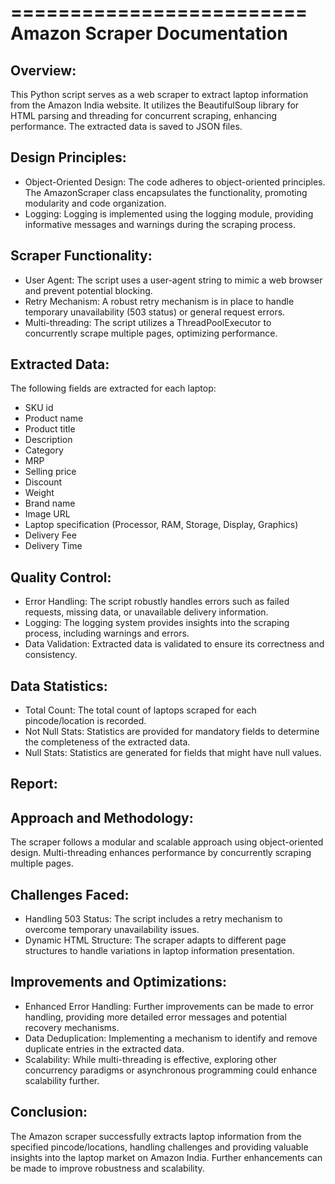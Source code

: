 =========================
Amazon Scraper Documentation
=========================

Overview:
---------
This Python script serves as a web scraper to extract laptop information from the Amazon India website.
It utilizes the BeautifulSoup library for HTML parsing and threading for concurrent scraping, enhancing performance. 
The extracted data is saved to JSON files.

Design Principles:
------------------
- Object-Oriented Design: The code adheres to object-oriented principles. 
The AmazonScraper class encapsulates the functionality, promoting modularity and code organization.
- Logging: Logging is implemented using the logging module, providing informative messages and warnings 
during the scraping process.

Scraper Functionality:
----------------------
- User Agent: The script uses a user-agent string to mimic a web browser and prevent potential blocking.
- Retry Mechanism: A robust retry mechanism is in place to handle temporary unavailability (503 status) or general request errors.
- Multi-threading: The script utilizes a ThreadPoolExecutor to concurrently scrape multiple pages, optimizing performance.

Extracted Data:
---------------
The following fields are extracted for each laptop:
- SKU id
- Product name
- Product title
- Description
- Category
- MRP
- Selling price
- Discount
- Weight
- Brand name
- Image URL
- Laptop specification (Processor, RAM, Storage, Display, Graphics)
- Delivery Fee
- Delivery Time

Quality Control:
----------------
- Error Handling: The script robustly handles errors such as failed requests, missing data, or unavailable delivery information.
- Logging: The logging system provides insights into the scraping process, including warnings and errors.
- Data Validation: Extracted data is validated to ensure its correctness and consistency.

Data Statistics:
----------------
- Total Count: The total count of laptops scraped for each pincode/location is recorded.
- Not Null Stats: Statistics are provided for mandatory fields to determine the completeness of the extracted data.
- Null Stats: Statistics are generated for fields that might have null values.

Report:
-------
Approach and Methodology:
--------------------------
The scraper follows a modular and scalable approach using object-oriented design. 
Multi-threading enhances performance by concurrently scraping multiple pages.

Challenges Faced:
-----------------
- Handling 503 Status: The script includes a retry mechanism to overcome temporary unavailability issues.
- Dynamic HTML Structure: The scraper adapts to different page structures to handle variations in laptop information presentation.

Improvements and Optimizations:
-------------------------------
- Enhanced Error Handling: Further improvements can be made to error handling, 
providing more detailed error messages and potential recovery mechanisms.
- Data Deduplication: Implementing a mechanism to identify and remove duplicate entries in the extracted data.
- Scalability: While multi-threading is effective, exploring 
other concurrency paradigms or asynchronous programming could enhance scalability further.

Conclusion:
------------
The Amazon scraper successfully extracts laptop information from the specified pincode/locations, 
handling challenges and providing valuable insights into the laptop market on Amazon India. 
Further enhancements can be made to improve robustness and scalability.
